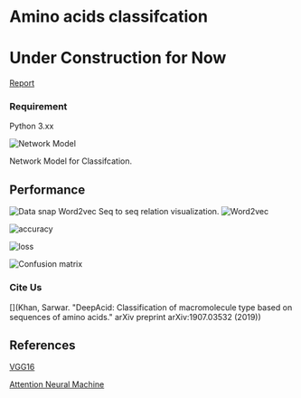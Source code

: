# Amino acids classifcation

# Under Construction for Now

[Report](https://arxiv.org/abs/1907.03532)

### Requirement
Python 3.xx




![Network Model](https://github.com/say2sarwar/DeepAcid/blob/master/Images/model2.png)

Network Model for Classifcation. 

## Performance
![Data snap](https://github.com/say2sarwar/DeepAcid/blob/master/Images/data_dna5.png)
Word2vec Seq to seq relation visualization.
![Word2vec](https://github.com/say2sarwar/DeepAcid/blob/master/Images/Screenshot_2019-06-20%20Untitled1(1).png)

![accuracy](https://github.com/say2sarwar/DeepAcid/blob/master/Images/loss.png)

![loss](https://github.com/say2sarwar/DeepAcid/blob/master/Images/loss.png)


![Confusion matrix](https://github.com/say2sarwar/DeepAcid/blob/master/Images/Screenshot_2019-06-24%20Untitled3(1).png)

### Cite Us
[](Khan, Sarwar. "DeepAcid: Classification of macromolecule type based on sequences of amino acids." arXiv preprint arXiv:1907.03532 (2019))

## References

[VGG16](https://arxiv.org/abs/1409.1556)

[Attention Neural Machine](https://arxiv.org/abs/1508.04025)
